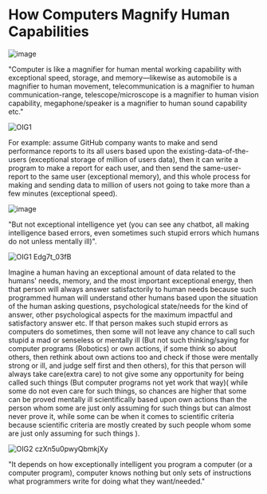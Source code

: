 # How Computers Magnify Human Capabilities

![image](https://github.com/farhan7reza7/booster-1/assets/108195448/9ed1beed-2cda-4ab8-bdd8-dae420862422)


"Computer is like a magnifier for human mental working capability with exceptional speed, storage, and memory—likewise as automobile is a magnifier to human movement, telecommunication is a magnifier to human communication-range, telescope/microscope is a magnifier to human vision capability, megaphone/speaker is a magnifier to human sound capability etc."



![OIG1](https://github.com/farhan7reza7/booster-1/assets/108195448/b2c9f020-3405-45b7-aa5d-ef84a55e1ac4)


For example: assume GitHub company wants to make and send performance reports to its all users based upon the existing-data-of-the-users (exceptional storage of million of users data), then it can write a program to make a report for each user, and then send the same-user-report to the same user (exceptional memory), and this whole process for making and sending data to million of users not going to take more than a few minutes (exceptional speed).



![image](https://github.com/farhan7reza7/booster-1/assets/108195448/c5903e3e-0746-4ad8-bfc1-05f16e589240)



"But not exceptional intelligence yet (you can see any chatbot, all making intelligence based errors, even sometimes such stupid errors which humans do not unless mentally ill)".

![OIG1 Edg7t_03fB](https://github.com/farhan7reza7/booster-1/assets/108195448/2dbf2297-6335-4dde-8da2-6f799b9ccd78)



Imagine a human having an exceptional amount of data related to the humans' needs, memory, and the most important exceptional energy, then that person will always answer satisfactorily to human needs because such programmed human will understand other humans based upon the situation of the human asking questions, psychological state/needs for the kind of answer, other psychological aspects for the maximum impactful and satisfactory answer etc. If that person makes such stupid errors as computers do sometimes, then some will not leave any chance to call such stupid a mad or senseless or mentally ill (But not such thinking/saying for computer programs (Robotics) or own actions, if some think so about others, then rethink about own actions too and check if those were mentally strong or ill, and judge self first and then others), for this that person will always take care(extra care) to not give some any opportunity for being called such things (But computer programs not yet work that way)( while some do not even care for such things, so chances are higher that some can be proved mentally ill scientifically based upon own actions than the person whom some are just only assuming for such things but can almost never prove it, while some can be when it comes to scientific criteria because scientific criteria are mostly created by such people whom some are just only assuming for such things ).

![OIG2 czXn5u0pwyQbmkjXy](https://github.com/farhan7reza7/booster-1/assets/108195448/c5913692-9009-4c1d-ae67-7f8b688dd509)


"It depends on how exceptionally intelligent you program a computer (or a computer program), computer knows nothing but only sets of instructions what programmers write for doing what they want/needed."
